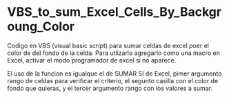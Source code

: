 # VBS_to_sum_Excel_Cells_By_Backgroung_Color

Codigo en VBS (visual basic script) para sumar celdas de excel poer el color de del fondo de la celda.
Para utlizarlo agregarlo como una macro en Excel, activar el modo programador de excel si no aparece.

El uso de la funcion es igualque el de SUMAR SI de Excel, pimer argumento rango de celdas para verificar
el criterio, el segunto casilla con el color de fondo que quieras, y el tercer argumento rango con los valores
a sumar.

